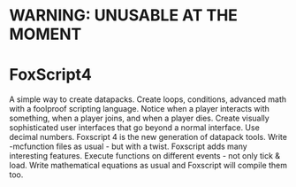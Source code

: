 # **WARNING: UNUSABLE AT THE MOMENT**

# FoxScript4
A simple way to create datapacks. Create loops, conditions, advanced math with a foolproof scripting language. Notice when a player interacts with something, when a player joins, and when a player dies. Create visually sophisticated user interfaces that go beyond a normal interface. Use decimal numbers.
Foxscript 4 is the new generation of datapack tools. Write -mcfunction files as usual - but with a twist. Foxscript adds many interesting features. Execute functions on different events - not only tick & load. Write mathematical equations as usual and Foxscript will compile them too.
